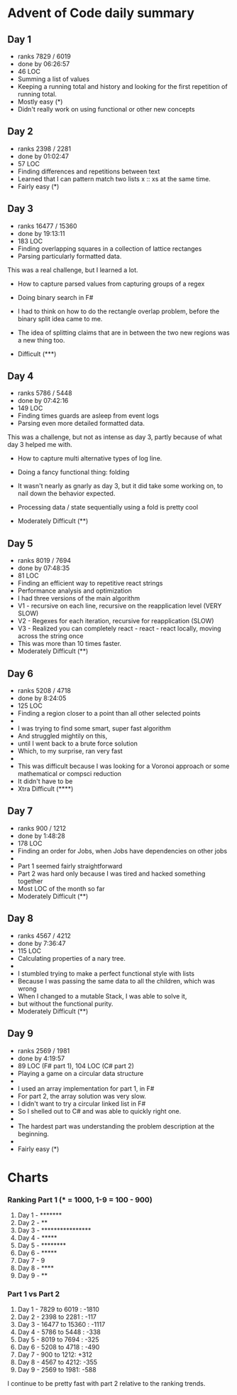 ﻿# Advent of Code daily summary

## Day 1
* ranks 7829 / 6019
* done by 06:26:57
* 46 LOC
* Summing a list of values
* Keeping a running total and history and looking for the first repetition of running total.
* Mostly easy (*)
* Didn't really work on using functional or other new concepts


## Day 2
* ranks 2398 / 2281
* done by 01:02:47
* 57 LOC
* Finding differences and repetitions between text
* Learned that I can pattern match two lists x :: xs at the same time.
* Fairly easy (*)


## Day 3
* ranks 16477 / 15360
* done by 19:13:11
* 183 LOC
* Finding overlapping squares in a collection of lattice rectanges
* Parsing particularly formatted data.

This was a real challenge, but I learned a lot.
* How to capture parsed values from capturing groups of a regex
* Doing binary search in F#

* I had to think on how to do the rectangle overlap problem, before the binary split idea came to me.
* The idea of splitting claims that are in between the two new regions was a new thing too.

* Difficult (***)

## Day 4
* ranks 5786 / 5448
* done by 07:42:16
* 149 LOC
* Finding times guards are asleep from event logs
* Parsing even more detailed formatted data.

This was a challenge, but not as intense as day 3, partly because of what day 3 helped me with.
* How to capture multi alternative types of log line.
* Doing a fancy functional thing: folding

* It wasn't nearly as gnarly as day 3, but it did take some working on, to nail down the behavior expected.
* Processing data / state sequentially using a fold is pretty cool

* Moderately Difficult (**)

## Day 5
* ranks 8019 / 7694
* done by 07:48:35
* 81 LOC
* Finding an efficient way to repetitive react strings
* Performance analysis and optimization
* I had three versions of the main algorithm
* V1 - recursive on each line, recursive on the reapplication level (VERY SLOW)
* V2 - Regexes for each iteration, recursive for reapplication (SLOW)
* V3 - Realized you can completely react - react - react locally, moving across the string once
* This was more than 10 times faster.
* Moderately Difficult (**)

## Day 6
* ranks 5208 / 4718
* done by 8:24:05
* 125 LOC
* Finding a region closer to a point than all other selected points
*
* I was trying to find some smart, super fast algorithm
* And struggled mightily on this, 
* until I went back to a brute force solution
* Which, to my surprise, ran very fast
*
* This was difficult because I was looking for a Voronoi approach or some mathematical or compsci reduction
* It didn't have to be
* Xtra Difficult (****)

## Day 7
* ranks 900 / 1212
* done by 1:48:28
* 178 LOC
* Finding an order for Jobs, when Jobs have dependencies on other jobs
*
* Part 1 seemed fairly straightforward
* Part 2 was hard only because I was tired and hacked something together
* Most LOC of the month so far
* Moderately Difficult (**)

## Day 8
* ranks 4567 / 4212
* done by 7:36:47
* 115 LOC
* Calculating properties of a nary tree.
*
* I stumbled trying to make a perfect functional style with lists
* Because I was passing the same data to all the children, which was wrong
* When I changed to a mutable Stack, I was able to solve it,
* but without the functional purity.
* Moderately Difficult (**)

## Day 9
* ranks 2569 / 1981
* done by 4:19:57
* 89 LOC (F# part 1), 104 LOC (C# part 2)
* Playing a game on a circular data structure
*
* I used an array implementation for part 1, in F#
* For part 2, the array solution was very slow.
* I didn't want to try a circular linked list in F#
* So I shelled out to C# and was able to quickly right one.
*
* The hardest part was understanding the problem description at the beginning.
*
* Fairly easy (*)

# Charts

### Ranking Part 1 (* = 1000, 1-9 = 100 - 900)
1. Day 1 - *******
2. Day 2 - **
3. Day 3 - ****************
4. Day 4 - *****
5. Day 5 - ********
6. Day 6 - *****
7. Day 7 - 9
8. Day 8 - ****
9. Day 9 - **

### Part 1 vs Part 2

1. Day 1 - 7829 to 6019 : -1810
2. Day 2 - 2398 to 2281 : -117
3. Day 3 - 16477 to 15360 : -1117
4. Day 4 - 5786 to 5448 : -338
5. Day 5 - 8019 to 7694 : -325
6. Day 6 - 5208 to 4718 : -490
7. Day 7 - 900 to 1212: +312
8. Day 8 - 4567 to 4212: -355
9. Day 9 - 2569 to 1981: -588

I continue to be pretty fast with part 2 relative to the ranking trends.